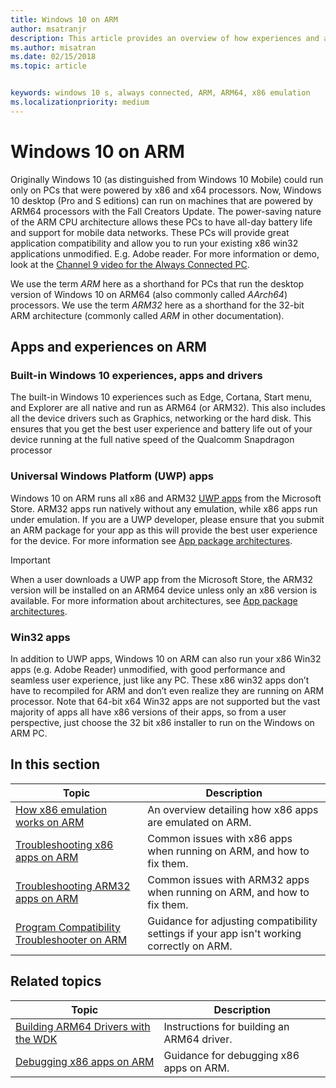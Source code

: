 ```yaml
---
title: Windows 10 on ARM
author: msatranjr
description: This article provides an overview of how experiences and apps will run on ARM, what the limitations are, and where you can go to learn more.
ms.author: misatran
ms.date: 02/15/2018
ms.topic: article


keywords: windows 10 s, always connected, ARM, ARM64, x86 emulation
ms.localizationpriority: medium
---
```


# Windows 10 on ARM
Originally Windows 10 (as distinguished from Windows 10 Mobile) could run only on PCs that were powered by x86 and x64 processors. Now, Windows 10 desktop (Pro and S editions) can run on machines that are powered by ARM64 processors with the Fall Creators Update. The power-saving nature of the ARM CPU architecture allows these PCs to have all-day battery life and support for mobile data networks. These PCs will provide great application compatibility and allow you to run your existing x86 win32 applications unmodified. E.g. Adobe reader. For more information or demo, look at the [Channel 9 video for the Always Connected PC](https://channel9.msdn.com/Events/Build/2017/P4171). 

We use the term *ARM* here as a shorthand for PCs that run the desktop version of Windows 10 on ARM64 (also commonly called *AArch64*) processors.  We use the term *ARM32* here as a shorthand for the 32-bit ARM architecture (commonly called *ARM* in other documentation).

## Apps and experiences on ARM

### Built-in Windows 10 experiences, apps and drivers
The built-in Windows 10 experiences such as Edge, Cortana, Start menu, and Explorer are all native and run as ARM64 (or ARM32). This also includes all the device drivers such as Graphics, networking or the hard disk. This ensures that you get the best user experience and battery life out of your device running at the full native speed of the Qualcomm Snapdragon processor

### Universal Windows Platform (UWP) apps
Windows 10 on ARM runs all x86 and ARM32 [UWP apps](../get-started/universal-application-platform-guide.md) from the Microsoft Store. ARM32 apps run natively without any emulation, while x86 apps run under emulation. If you are a UWP developer, please ensure that you submit an ARM package for your app as this will provide the best user experience for the device. For more information see [App package architectures](../packaging/device-architecture.md).

>[!IMPORTANT] 
> When a user downloads a UWP app from the Microsoft Store, the ARM32 version will be installed on an ARM64 device unless only an x86 version is available. For more information about architectures, see [App package architectures](../packaging/device-architecture.md).

### Win32 apps
In addition to UWP apps, Windows 10 on ARM can also run your x86 Win32 apps (e.g. Adobe Reader) unmodified, with good performance and seamless user experience, just like any PC. These x86 win32 apps don’t have to recompiled for ARM and don’t even realize they are running on ARM processor. Note that 64-bit x64 Win32 apps are not supported but the vast majority of apps all have x86 versions of their apps, so from a user perspective, just choose the 32 bit x86 installer to run on the Windows on ARM PC.

## In this section
|Topic | Description |
|-----|-----|
|[How x86 emulation works on ARM](apps-on-arm-x86-emulation.md)|An overview detailing how x86 apps are emulated on ARM.|
|[Troubleshooting x86 apps on ARM](apps-on-arm-troubleshooting-x86.md)|Common issues with x86 apps when running on ARM, and how to fix them. |
|[Troubleshooting ARM32 apps on ARM](apps-on-arm-troubleshooting-arm32.md)|Common issues with ARM32 apps when running on ARM, and how to fix them. |
|[Program Compatibility Troubleshooter on ARM](apps-on-arm-program-compat-troubleshooter.md)|Guidance for adjusting compatibility settings if your app isn't working correctly on ARM. |

## Related topics
|Topic | Description |
|-----|-----|
|[Building ARM64 Drivers with the WDK](https://docs.microsoft.com/windows-hardware/drivers/develop/building-arm64-drivers)|Instructions for building an ARM64 driver. |
| [Debugging x86 apps on ARM](https://docs.microsoft.com/windows-hardware/drivers/debugger/debugging-arm64) | Guidance for debugging x86 apps on ARM. |
